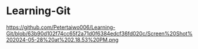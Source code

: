 # Learning-Git
https://github.com/Petertaiwo006/Learning-Git/blob/63b90d102f74cc65f2a71d0f6384edcf36fd020c/Screen%20Shot%202024-05-28%20at%202.18.53%20PM.png
